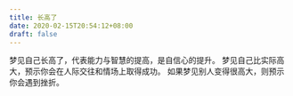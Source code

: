 ```yaml
---
title: 长高了
date: 2020-02-15T20:54:12+08:00
draft: false
---
```


梦见自己长高了，代表能力与智慧的提高，是自信心的提升。
梦见自己比实际高大，预示你会在人际交往和情场上取得成功。
如果梦见别人变得很高大，则预示你会遇到挫折。
